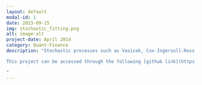 ```yaml
---
layout: default
modal-id: 1
date: 2023-09-15
img: stochastic_fitting.png
alt: image-alt
project-date: April 2014
category: Quant-Finance
description: "Stochastic processes such as Vasicek, Cox-Ingersoll-Ross (CIR), and Heston models are commonly used in the world of quantitative finance. Mathematicians have won nobel prizes for inventing these stochastic models. However, fitting them to a given data set is also a difficult task. In this project, I have utilised multiple statistical methods to fit a model to a given historical data set, such as Method of Moments (MM), Least Squares Method (LSM), and Maximum Likelihood Estimation (MLE).

This project can be accessed through the following [github link](https://github.com/Bruce1102/Stochastic-Process-Fitting).

"
---
```

